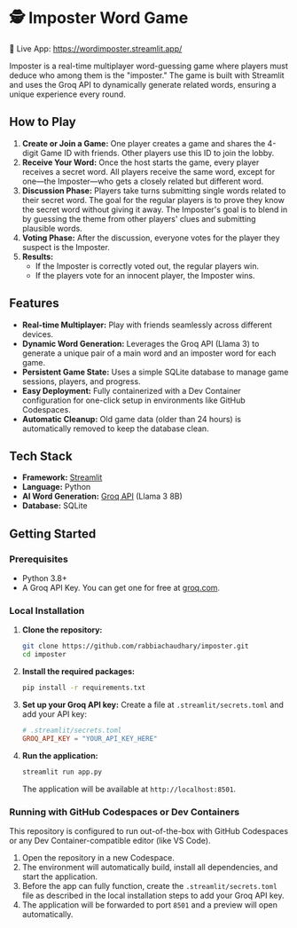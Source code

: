 # 🕵️ Imposter Word Game

🎯 Live App: https://wordimposter.streamlit.app/

Imposter is a real-time multiplayer word-guessing game where players must deduce who among them is the "imposter." The game is built with Streamlit and uses the Groq API to dynamically generate related words, ensuring a unique experience every round.

## How to Play

1.  **Create or Join a Game:** One player creates a game and shares the 4-digit Game ID with friends. Other players use this ID to join the lobby.
2.  **Receive Your Word:** Once the host starts the game, every player receives a secret word. All players receive the same word, except for one—the Imposter—who gets a closely related but different word.
3.  **Discussion Phase:** Players take turns submitting single words related to their secret word. The goal for the regular players is to prove they know the secret word without giving it away. The Imposter's goal is to blend in by guessing the theme from other players' clues and submitting plausible words.
4.  **Voting Phase:** After the discussion, everyone votes for the player they suspect is the Imposter.
5.  **Results:**
    *   If the Imposter is correctly voted out, the regular players win.
    *   If the players vote for an innocent player, the Imposter wins.

## Features

*   **Real-time Multiplayer:** Play with friends seamlessly across different devices.
*   **Dynamic Word Generation:** Leverages the Groq API (Llama 3) to generate a unique pair of a main word and an imposter word for each game.
*   **Persistent Game State:** Uses a simple SQLite database to manage game sessions, players, and progress.
*   **Easy Deployment:** Fully containerized with a Dev Container configuration for one-click setup in environments like GitHub Codespaces.
*   **Automatic Cleanup:** Old game data (older than 24 hours) is automatically removed to keep the database clean.

## Tech Stack

*   **Framework:** [Streamlit](https://streamlit.io/)
*   **Language:** Python
*   **AI Word Generation:** [Groq API](https://groq.com/) (Llama 3 8B)
*   **Database:** SQLite

## Getting Started

### Prerequisites

*   Python 3.8+
*   A Groq API Key. You can get one for free at [groq.com](https://console.groq.com/keys).

### Local Installation

1.  **Clone the repository:**
    ```bash
    git clone https://github.com/rabbiachaudhary/imposter.git
    cd imposter
    ```

2.  **Install the required packages:**
    ```bash
    pip install -r requirements.txt
    ```

3.  **Set up your Groq API key:**
    Create a file at `.streamlit/secrets.toml` and add your API key:
    ```toml
    # .streamlit/secrets.toml
    GROQ_API_KEY = "YOUR_API_KEY_HERE"
    ```

4.  **Run the application:**
    ```bash
    streamlit run app.py
    ```
    The application will be available at `http://localhost:8501`.

### Running with GitHub Codespaces or Dev Containers

This repository is configured to run out-of-the-box with GitHub Codespaces or any Dev Container-compatible editor (like VS Code).

1.  Open the repository in a new Codespace.
2.  The environment will automatically build, install all dependencies, and start the application.
3.  Before the app can fully function, create the `.streamlit/secrets.toml` file as described in the local installation steps to add your Groq API key.
4.  The application will be forwarded to port `8501` and a preview will open automatically.

